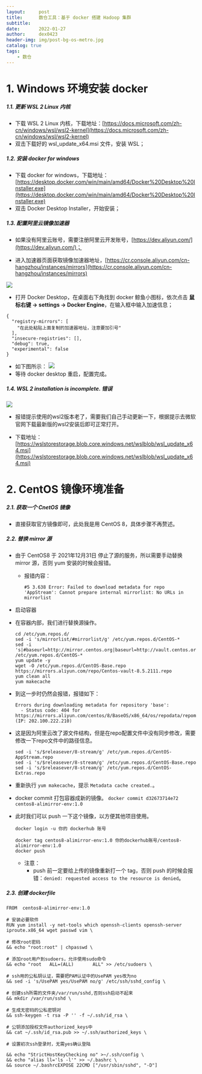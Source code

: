 ```yaml
---
layout:     post
title:      数仓工具：基于 docker 搭建 Hadoop 集群
subtitle:
date:       2022-01-27
author:     dex0423
header-img: img/post-bg-os-metro.jpg
catalog: true
tags:
    - 数仓
---
```


# 1. Windows 环境安装 docker

##### 1.1. 更新 WSL 2 Linux 内核

- 下载  WSL 2 Linux 内核，下载地址：[https://docs.microsoft.com/zh-cn/windows/wsl/wsl2-kernel](https://docs.microsoft.com/zh-cn/windows/wsl/wsl2-kernel)
- 双击下载好的 wsl_update_x64.msi 文件，安装 WSL；

##### 1.2. 安装 docker for windows

- 下载 docker for windows，下载地址：[https://desktop.docker.com/win/main/amd64/Docker%20Desktop%20Installer.exe](https://desktop.docker.com/win/main/amd64/Docker%20Desktop%20Installer.exe)
- 双击 Docker Desktop Installer，开始安装；

##### 1.3. 配置阿里云镜像加速器

- 如果没有阿里云账号，需要注册阿里云开发账号，[https://dev.aliyun.com/](https://dev.aliyun.com/)；

- 进入加速器页面获取镜像加速器地址，[https://cr.console.aliyun.com/cn-hangzhou/instances/mirrors](https://cr.console.aliyun.com/cn-hangzhou/instances/mirrors)

![]({{site.baseurl}}/img-post/docker-hadoop-3.png)

- 打开 Docker Desktop，在桌面右下角找到 docker 鲸鱼小图标，依次点击 **鼠标右键 -> settings -> Docker Engine**，在输入框中输入加速信息；

```
{
  "registry-mirrors": [
    "在此处粘贴上面复制的加速器地址，注意要加引号"
  ],
  "insecure-registries": [],
  "debug": true,
  "experimental": false
}
```

- 如下图所示：
  ![]({{site.baseurl}}/img-post/docker-hadoop-4.png)
- 等待 docker desktop 重启，配置完成。

##### 1.4. WSL 2 installation is incomplete. 错误

![]({{site.baseurl}}/img-post/docker-hadoop-1.png)

- 报错提示使用的wsl2版本老了，需要我们自己手动更新一下，根据提示去微软官网下载最新版的wsl2安装后即可正常打开。

- 下载地址：[https://wslstorestorage.blob.core.windows.net/wslblob/wsl_update_x64.msi](https://wslstorestorage.blob.core.windows.net/wslblob/wsl_update_x64.msi)

# 2. CentOS 镜像环境准备

##### 2.1. 获取一个 CnetOS 镜像

- 直接获取官方镜像即可，此处我是用 CentOS 8，具体步骤不再赘述。

##### 2.2. 替换 mirror 源

- 由于 CentOS8 于 2021年12月31日 停止了源的服务，所以需要手动替换 mirror 源，否则 yum 安装的时候会报错。
  - 报错内容：
    ```
    #5 3.638 Error: Failed to download metadata for repo 'AppStream': Cannot prepare internal mirrorlist: No URLs in mirrorlist
    ```
    
- 启动容器
- 在容器内部，我们进行替换源操作。

    ```aidl
    cd /etc/yum.repos.d/
    sed -i 's/mirrorlist/#mirrorlist/g' /etc/yum.repos.d/CentOS-*
    sed -i 's|#baseurl=http://mirror.centos.org|baseurl=http://vault.centos.org|g' /etc/yum.repos.d/CentOS-*
    yum update -y
    wget -O /etc/yum.repos.d/CentOS-Base.repo https://mirrors.aliyun.com/repo/Centos-vault-8.5.2111.repo
    yum clean all
    yum makecache
    ```
  
- 到这一步时仍然会报错，报错如下：

  ```aidl
  Errors during downloading metadata for repository 'base':
    - Status code: 404 for https://mirrors.aliyun.com/centos/8/BaseOS/x86_64/os/repodata/repomd.xml (IP: 202.100.222.210)
  ```
  
- 这是因为阿里云改了源文件结构，但是在repo配置文件中没有同步修改，需要修改一下repo文件中的路径信息。

  ```aidl
  sed -i 's/$releasever/8-stream/g' /etc/yum.repos.d/CentOS-AppStream.repo
  sed -i 's/$releasever/8-stream/g' /etc/yum.repos.d/CentOS-Base.repo
  sed -i 's/$releasever/8-stream/g' /etc/yum.repos.d/CentOS-Extras.repo
  ```
- 重新执行 `yum makecache`，提示 `Metadata cache created.`。
- docker commit 打包容器成新的镜像。
  ```docker commit d32673714e72 centos8-alimirror-env:1.0```
- 此时我们可以 push 一下这个镜像，以方便其他项目使用。
  ```aidl
  docker login -u 你的 dockerhub 账号
  
  docker tag centos8-alimirror-env:1.0 你的dockerhub账号/centos8-alimirror-env:1.0
  docker push
  ```
  - 注意：
    - push 前一定要给上传的镜像重新打一个 tag，否则 push 的时候会报错：`denied: requested access to the resource is denied`。

##### 2.3. 创建 dockerfile

```aidl
FROM  centos8-alimirror-env:1.0

# 安装必要软件
RUN yum install -y net-tools which openssh-clients openssh-server iproute.x86_64 wget passwd vim \    

# 修改root密码    
&& echo "root:root" | chpasswd \    

# 添加root用户到sudoers，允许使用sudo命令    
&& echo "root   ALL=(ALL)       ALL" >> /etc/sudoers \    

# ssh用的公私钥认证，需要把PAM认证中的UsePAM yes改为no    
&& sed -i 's/UsePAM yes/UsePAM no/g' /etc/ssh/sshd_config \    

# 创建ssh所需的文件夹/var/run/sshd,否则ssh启动不起来    
&& mkdir /var/run/sshd \    

# 生成无密码的公私密钥对    
&& ssh-keygen -t rsa -P '' -f ~/.ssh/id_rsa \    

# 公钥添加授权文件authorized_keys中    
&& cat ~/.ssh/id_rsa.pub >> ~/.ssh/authorized_keys \    

# 设置初次ssh登录时，无需yes确认登陆    

&& echo "StrictHostKeyChecking no" >~/.ssh/config \    
&& echo "alias ll='ls -l'" >> ~/.bashrc \    
&& source ~/.bashrcEXPOSE 22CMD ["/usr/sbin/sshd", "-D"]
```






